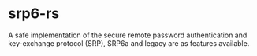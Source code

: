 # srp6-rs
A safe implementation of the secure remote password authentication and key-exchange protocol (SRP), SRP6a and legacy are as features available.

